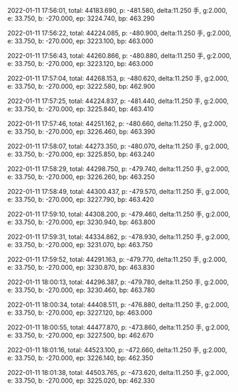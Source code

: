 2022-01-11 17:56:01, total: 44183.690, p: -481.580, delta:11.250 手, g:2.000, e: 33.750, b: -270.000, ep: 3224.740, bp: 463.290

2022-01-11 17:56:22, total: 44224.085, p: -480.900, delta:11.250 手, g:2.000, e: 33.750, b: -270.000, ep: 3223.100, bp: 463.000

2022-01-11 17:56:43, total: 44260.866, p: -480.880, delta:11.250 手, g:2.000, e: 33.750, b: -270.000, ep: 3223.120, bp: 463.000

2022-01-11 17:57:04, total: 44268.153, p: -480.620, delta:11.250 手, g:2.000, e: 33.750, b: -270.000, ep: 3222.580, bp: 462.900

2022-01-11 17:57:25, total: 44224.837, p: -481.440, delta:11.250 手, g:2.000, e: 33.750, b: -270.000, ep: 3225.840, bp: 463.410

2022-01-11 17:57:46, total: 44251.162, p: -480.660, delta:11.250 手, g:2.000, e: 33.750, b: -270.000, ep: 3226.460, bp: 463.390

2022-01-11 17:58:07, total: 44273.350, p: -480.070, delta:11.250 手, g:2.000, e: 33.750, b: -270.000, ep: 3225.850, bp: 463.240

2022-01-11 17:58:29, total: 44298.750, p: -479.740, delta:11.250 手, g:2.000, e: 33.750, b: -270.000, ep: 3226.260, bp: 463.250

2022-01-11 17:58:49, total: 44300.437, p: -479.570, delta:11.250 手, g:2.000, e: 33.750, b: -270.000, ep: 3227.790, bp: 463.420

2022-01-11 17:59:10, total: 44308.200, p: -479.460, delta:11.250 手, g:2.000, e: 33.750, b: -270.000, ep: 3230.940, bp: 463.800

2022-01-11 17:59:31, total: 44334.862, p: -478.930, delta:11.250 手, g:2.000, e: 33.750, b: -270.000, ep: 3231.070, bp: 463.750

2022-01-11 17:59:52, total: 44291.163, p: -479.770, delta:11.250 手, g:2.000, e: 33.750, b: -270.000, ep: 3230.870, bp: 463.830

2022-01-11 18:00:13, total: 44296.387, p: -479.780, delta:11.250 手, g:2.000, e: 33.750, b: -270.000, ep: 3230.460, bp: 463.780

2022-01-11 18:00:34, total: 44408.511, p: -476.880, delta:11.250 手, g:2.000, e: 33.750, b: -270.000, ep: 3227.120, bp: 463.000

2022-01-11 18:00:55, total: 44477.870, p: -473.860, delta:11.250 手, g:2.000, e: 33.750, b: -270.000, ep: 3227.500, bp: 462.670

2022-01-11 18:01:16, total: 44523.100, p: -472.660, delta:11.250 手, g:2.000, e: 33.750, b: -270.000, ep: 3226.140, bp: 462.350

2022-01-11 18:01:38, total: 44503.765, p: -473.620, delta:11.250 手, g:2.000, e: 33.750, b: -270.000, ep: 3225.020, bp: 462.330